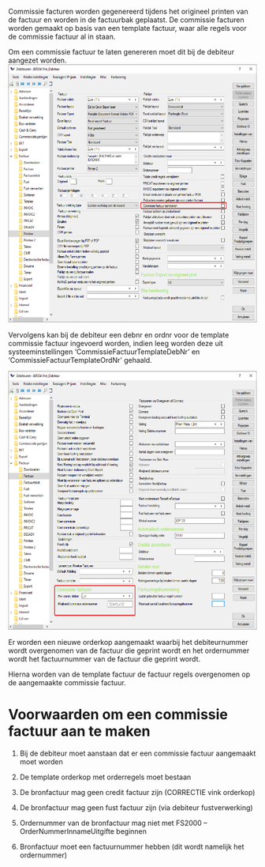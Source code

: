 Commissie facturen worden gegenereerd tijdens het origineel printen van
de factuur en worden in de factuurbak geplaatst. De commissie facturen
worden gemaakt op basis van een template factuur, waar alle regels voor
de commissie factuur al in staan.

Om een commissie factuur te laten genereren moet dit bij de debiteur
aangezet worden.  
<img src=".Commissie facturen.docx\media\image1.png" style="width:6.26806in;height:5.44236in" />

Vervolgens kan bij de debiteur een debnr en ordnr voor de template
commissie factuur ingevoerd worden, indien leeg worden deze uit
systeeminstellingen ‘CommissieFactuurTemplateDebNr’ en
‘CommissieFactuurTemplateOrdNr’ gehaald.

<img src=".Commissie facturen.docx\media\image2.png" style="width:6.26806in;height:5.44236in" />

Er worden een nieuwe orderkop aangemaakt waarbij het debiteurnummer
wordt overgenomen van de factuur die geprint wordt en het ordernummer
wordt het factuurnummer van de factuur die geprint wordt.

Hierna worden van de template factuur de factuur regels overgenomen op
de aangemaakte commissie factuur.

# Voorwaarden om een commissie factuur aan te maken

1.  Bij de debiteur moet aanstaan dat er een commissie factuur
    aangemaakt moet worden

2.  De template orderkop met orderregels moet bestaan

3.  De bronfactuur mag geen credit factuur zijn (CORRECTIE vink
    orderkop)

4.  De bronfactuur mag geen fust factuur zijn (via debiteur
    fustverwerking)

5.  Ordernummer van de bronfactuur mag niet met FS2000 –
    OrderNummerInnameUitgifte beginnen

6.  Bronfactuur moet een factuurnummer hebben (dit wordt namelijk het
    ordernummer)
